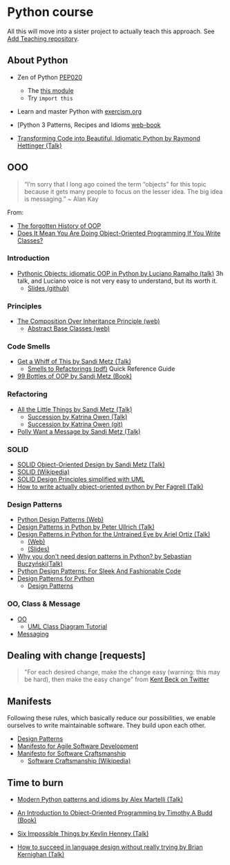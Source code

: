 # Python course

All this will move into a sister project to actually teach this approach. See [Add Teaching repository](https://github.com/cruisen/cli-calc/issues/17).

## About Python
* Zen of Python [PEP020](https://www.python.org/dev/peps/pep-0020/)
  * The [this module](https://stackoverflow.com/questions/37301273/attributes-of-python-module-this)
  * Try ```import this```
* Learn and master Python with [exercism.org](https://exercism.org/tracks/python)
* [Python 3 Patterns, Recipes and Idioms [web-book](https://python-3-patterns-idioms-test.readthedocs.io/en/latest/)

* [Transforming Code into Beautiful, Idiomatic Python by Raymond Hettinger (Talk)](https://www.youtube.com/watch?v=OSGv2VnC0go)

## OOO

> “I’m sorry that I long ago coined the term “objects” for this topic because it gets many people to focus on the lesser idea. The big idea is messaging.”
~ Alan Kay

From:
* [The forgotten History of OOP](https://medium.com/javascript-scene/the-forgotten-history-of-oop-88d71b9b2d9f)
* [Does It Mean You Are Doing Object-Oriented Programming If You Write Classes?](https://igorfil.com/posts/oop-meaning/)

### Introduction
* [Pythonic Objects: idiomatic OOP in Python by Luciano Ramalho (talk)](https://www.youtube.com/watch?v=mUu_4k6a5-I) 3h talk, and Luciano voice is not very easy to understand, but its worth it.
  * [Slides (github)](https://github.com/ramalho/pyob)

### Principles
* [The Composition Over Inheritance Principle (web)](https://python-patterns.guide/gang-of-four/composition-over-inheritance/)
  * [Abstract Base Classes (web)](https://docs.python.org/3/library/abc.html)

### Code Smells
* [Get a Whiff of This by Sandi Metz (Talk)](https://www.youtube.com/watch?v=PJjHfa5yxlU)
  * [Smells to Refactorings (pdf)](https://people.scs.carleton.ca/~jeanpier/Fall2021/Topic%204-%20About%20Smells%20and%20Refactoring/1a-%20Smells%20to%20Refactorings.pdf) 
    Quick Reference Guide
* [99 Bottles of OOP by Sandi Metz (Book)](https://sandimetz.com/99bottles)

### Refactoring
* [All the Little Things by Sandi Metz (Talk)](https://www.youtube.com/watch?v=8bZh5LMaSmE)
  * [Succession by Katrina Owen (Talk)](https://www.youtube.com/watch?v=59YClXmkCVM)
  * [Succession by Katrina Owen (git)](https://github.com/kytrinyx/succession)
* [Polly Want a Message by Sandi Metz (Talk)](https://www.youtube.com/watch?v=YtROlyWWhV0)

### SOLID
* [SOLID Object-Oriented Design by Sandi Metz (Talk)](https://www.youtube.com/watch?v=v-2yFMzxqwU)
* [SOLID (Wikipedia)](https://en.wikipedia.org/wiki/SOLID)
* [SOLID Design Principles simplified with UML](https://medium.com/@RikamPalkar/solid-design-principles-simplified-with-uml-8432a3406248)
* [How to write actually object-oriented python by Per Fagrell (Talk)](https://www.youtube.com/watch?v=VUvEDg30FyY)

### Design Patterns
* [Python Design Patterns (Web)](https://python-patterns.guide/)
* [Design Patterns in Python by Peter Ullrich (Talk)](https://www.youtube.com/watch?v=bsyjSW46TDg)
* [Design Patterns in Python for the Untrained Eye by Ariel Ortiz (Talk)](https://www.youtube.com/watch?v=o1FZ_Bd4DSM)
  * [(Web)](https://arielortiz.info/s201911/pycon2019/docs/design_patterns.html)
  * [(Slides)](https://docs.google.com/presentation/d/e/2PACX-1vQquDxG5_99RvxxKY8i8-DmpVM_3Ca76mU58Nf4sab25-bTY3kKjmMy3JihDtG0jVopZ-Or-BnIjNdX/pub?start=false&loop=false&delayms=3000&slide=id.g567ca5727c_0_67)
* [Why you don't need design patterns in Python? by Sebastian Buczyński(Talk)](https://www.youtube.com/watch?v=G5OeYHCJuv0)
* [Python Design Patterns: For Sleek And Fashionable Code](https://www.toptal.com/python/python-design-patterns)
* [Design Patterns for Python](https://refactoring.guru/design-patterns/python)
  * [Design Patterns](https://en.wikipedia.org/wiki/Design_Patterns)

### OO, Class & Message
* [OO](https://en.wikipedia.org/wiki/Object-oriented_programming)
  * [UML Class Diagram Tutorial](https://www.visual-paradigm.com/guide/uml-unified-modeling-language/uml-class-diagram-tutorial/)
* [Messaging](https://www.quora.com/Why-is-object-oriented-programming-more-about-messaging-than-objects)

## Dealing with change [requests]
>"For each desired change, make the change easy (warning: this may be hard), then make the easy change"
from [Kent Beck on Twitter](https://twitter.com/KentBeck/status/250733358307500032?ref_src=twsrc%5Etfw%7Ctwcamp%5Etweetembed%7Ctwterm%5E250733358307500032%7Ctwgr%5E%7Ctwcon%5Es1_&ref_url=https%3A%2F%2Fmokacoding.com%2Fblog%2Fhow-to-choose-what-to-refactor%2F)

## Manifests
Following these rules, which basically reduce our possibilities, 
we enable ourselves to write maintainable software. They build upon each other.
* [Design Patterns](https://en.wikipedia.org/wiki/Design_Patterns)
* [Manifesto for Agile Software Development](https://agilemanifesto.org/)
* [Manifesto for Software Craftsmanship](https://manifesto.softwarecraftsmanship.org/)
  * [Software Craftsmanship (Wikipedia)](https://en.wikipedia.org/wiki/Software_craftsmanship)
   
## Time to burn
* [Modern Python patterns and idioms by Alex Martelli (Talk)](https://www.youtube.com/watch?v=LeuChRCByZc)
* [An Introduction to Object-Oriented Programming by Timothy A Budd (Book)](https://web.engr.oregonstate.edu/~budd/Books/oopintro3e/info/ReadMe.html)

* [Six Impossible Things by Kevlin Henney (Talk)](https://www.youtube.com/watch?v=YoaZzIZFErI)
* [How to succeed in language design without really trying by Brian Kernighan (Talk)](https://www.youtube.com/watch?v=Sg4U4r_AgJU)

